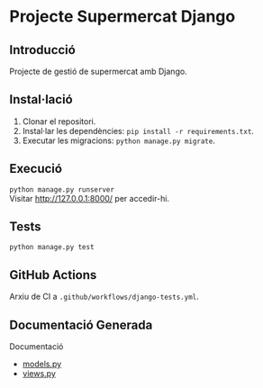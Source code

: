 # Projecte Supermercat Django

## Introducció
Projecte de gestió de supermercat amb Django.

## Instal·lació
1. Clonar el repositori.
2. Instal·lar les dependències: `pip install -r requirements.txt`.
3. Executar les migracions: `python manage.py migrate`.

## Execució
`python manage.py runserver`  
Visitar http://127.0.0.1:8000/ per accedir-hi.

## Tests
`python manage.py test`

## GitHub Actions
Arxiu de CI a `.github/workflows/django-tests.yml`.

## Documentació Generada
Documentació
- [models.py](https://htmlpreview.github.io/?https://github.com/izaan06/django_izan/blob/main/docs/supermercado.models.html)
- [views.py](https://htmlpreview.github.io/?https://github.com/izaan06/django_izan/blob/main/docs/supermercado.views.html)
